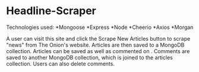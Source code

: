 # Headline-Scraper


Technologies used:
*Mongoose
*Express
*Node
*Cheerio
*Axios
*Morgan

A user can visit this site and click the Scrape New Articles button to scrape "news" from The Onion's website. Articles are then saved to a MongoDB collection. Articles can be saved as well as commented on . Comments are saved to another MongoDB collection, which is joined to the articles collection. Users can also delete comments.